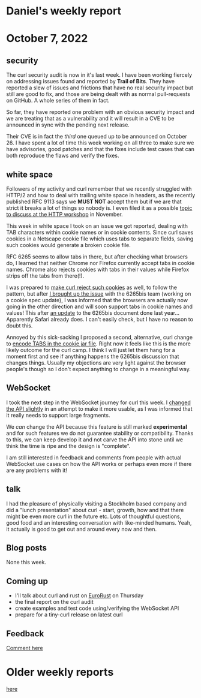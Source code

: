 # Daniel's weekly report

# October 7, 2022

## security

The curl security audit is now in it's last week. I have been working fiercely
on addressing issues found and reported by **Trail of Bits**. They have
reported a slew of issues and frictions that have no real security impact but
still are good to fix, and those are being dealt with as normal pull-requests
on GitHub. A whole series of them in fact.

So far, they have reported one problem with an obvious security impact and we
are treating that as a vulnerability and it will result in a CVE to be
announced in sync with the pending next release.

Their CVE is in fact the *third* one queued up to be announced on October 26.
I have spent a lot of time this week working on all three to make sure we have
advisories, good patches and that the fixes include test cases that can both
reproduce the flaws and verify the fixes.

## white space

Followers of my activity and curl remember that we recently struggled with
HTTP/2 and how to deal with trailing white space in headers, as the recently
published RFC 9113 says we **MUST NOT** accept them but if we are that strict
it breaks a lot of things so nobody is. I even filed it as a possible [topic
to discuss at the HTTP
workshop](https://github.com/HTTPWorkshop/discussions/discussions/9) in
November.

This week in white space I took on an issue we got reported, dealing with TAB
characters within cookie names or in cookie contents. Since curl saves cookies
in a Netscape cookie file which uses tabs to separate fields, saving such
cookies would generate a broken cookie file.

RFC 6265 seems to allow tabs in there, but after checking what browsers do, I
learned that neither Chrome nor Firefox currently accept tabs in cookie names.
Chrome also rejects cookies with tabs in their values while Firefox strips off
the tabs from there(!).

I was prepared to [make curl reject such
cookies](https://github.com/curl/curl/pull/9659) as well, to follow the
pattern, but after [I brought up the
issue](https://github.com/httpwg/http-extensions/issues/2262) with the 6265bis
team (working on a cookie spec update), I was informed that the browsers are
actually now going in the other direction and will soon support tabs in cookie
names and values! This after [an
update](https://github.com/httpwg/http-extensions/pull/1589) to the 6265bis
document done last year... Apparently Safari already does. I can't easily
check, but I have no reason to doubt this.

Annoyed by this sick-sacking I proposed a second, alternative, curl change to
[encode TABS in the cookie jar
file](https://github.com/curl/curl/pull/9662). Right now it feels like this is
the more likely outcome for the curl camp. I think I will just let them hang
for a moment first and see if anything happens the 6265bis discussion that
changes things. Usually my objections are very light against the browser
people's though so I don't expect anything to change in a meaningful way.

## WebSocket

I took the next step in the WebSocket journey for curl this week. I [changed
the API slightly](https://github.com/curl/curl/pull/9636) in an attempt to
make it more usable, as I was informed that it really needs to support large
fragments.

We *can* change the API because this feature is still marked **experimental**
and for such features we do not guarantee stability or compatibility. Thanks
to this, we can keep develop it and not carve the API into stone until we
think the time is ripe and the design is "complete".

I am still interested in feedback and comments from people with actual
WebSocket use cases on how the API works or perhaps even more if there are any
problems with it!

## talk

I had the pleasure of physically visiting a Stockholm based company and did a
"lunch presentation" about curl - start, growth, how and that there might be
even more curl in the future etc. Lots of thoughtful questions, good food and
an interesting conversation with like-minded humans. Yeah, it actually is good
to get out and around every now and then.

## Blog posts

None this week.

## Coming up

- I'll talk about curl and rust on [EuroRust](https://eurorust.eu/) on Thursday
- the final report on the curl audit
- create examples and test code using/verifying the WebSocket API
- prepare for a tiny-curl release on latest curl

## Feedback

[Comment here](https://github.com/bagder/log/discussions)

# Older weekly reports

[here](all.md)
